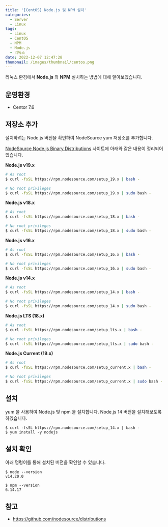 ```yaml
---
title: '[CentOS] Node.js 및 NPM 설치'
categories:
  - Server
  - Linux
tags:
  - Linux
  - CentOS
  - NPM
  - Node.js
  - 리눅스
date: 2022-12-07 12:47:28
thumbnail: /images/thumbnail/centos.png
---
```


리눅스 환경에서 **Node.js** 와 **NPM** 설치하는 방법에 대해 알아보겠습니다.

## 운영환경

- Centor 7.6

## 저장소 추가

설치하려는 Node.js 버전을 확인하여 NodeSource yum 저장소를 추가합니다.

[NodeSource Node.js Binary Distributions](https://github.com/nodesource/distributions) 사이트에 아래와 같은 내용이 정리되어있습니다.

**Node.js v19.x**

```bash
# As root
$ curl -fsSL https://rpm.nodesource.com/setup_19.x | bash -

# No root privileges
$ curl -fsSL https://rpm.nodesource.com/setup_19.x | sudo bash -
```

**Node.js v18.x**

```bash
# As root
$ curl -fsSL https://rpm.nodesource.com/setup_18.x | bash -

# No root privileges
$ curl -fsSL https://rpm.nodesource.com/setup_18.x | sudo bash -
```

**Node.js v16.x**

```bash
# As root
$ curl -fsSL https://rpm.nodesource.com/setup_16.x | bash -

# No root privileges
$ curl -fsSL https://rpm.nodesource.com/setup_16.x | sudo bash -
```

**Node.js v14.x**

```bash
# As root
$ curl -fsSL https://rpm.nodesource.com/setup_14.x | bash -

# No root privileges
$ curl -fsSL https://rpm.nodesource.com/setup_14.x | sudo bash -
```

**Node.js LTS (18.x)**

```bash
# As root
$ curl -fsSL https://rpm.nodesource.com/setup_lts.x | bash -

# No root privileges
$ curl -fsSL https://rpm.nodesource.com/setup_lts.x | sudo bash -
```

**Node.js Current (19.x)**

```bash
# As root
$ curl -fsSL https://rpm.nodesource.com/setup_current.x | bash -

# No root privileges
$ curl -fsSL https://rpm.nodesource.com/setup_current.x | sudo bash -
```

## 설치

yum 을 사용하여 Node.js 및 npm 을 설치합니다. Node.js 14 버전을 설치해보도록 하겠습니다.

```shell
$ curl -fsSL https://rpm.nodesource.com/setup_14.x | bash -
$ yum install -y nodejs
```

## 설치 확인

아래 명령어를 통해 설치된 버전을 확인할 수 있습니다.

```shell
$ node --version
v14.20.0
```

```shell
$ npm --version
6.14.17
```

## 참고

- https://github.com/nodesource/distributions
